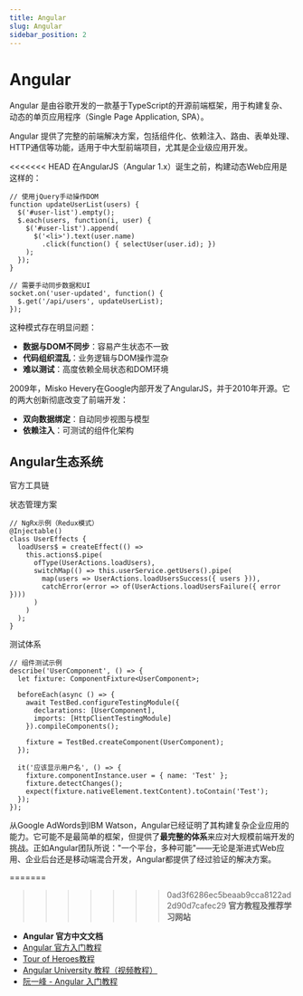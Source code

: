 ```yaml
---
title: Angular
slug: Angular
sidebar_position: 2
---
```



# Angular

Angular 是由谷歌开发的一款基于TypeScript的开源前端框架，用于构建复杂、动态的单页应用程序（Single Page Application, SPA）。

Angular 提供了完整的前端解决方案，包括组件化、依赖注入、路由、表单处理、HTTP通信等功能，适用于中大型前端项目，尤其是企业级应用开发。

<<<<<<< HEAD
在AngularJS（Angular 1.x）诞生之前，构建动态Web应用是这样的：

```
// 使用jQuery手动操作DOM
function updateUserList(users) {
  $('#user-list').empty();
  $.each(users, function(i, user) {
    $('#user-list').append(
      $('<li>').text(user.name)
        .click(function() { selectUser(user.id); })
    );
  });
}

// 需要手动同步数据和UI
socket.on('user-updated', function() {
  $.get('/api/users', updateUserList);
});
```

这种模式存在明显问题：

- <b>数据与DOM不同步</b>：容易产生状态不一致
- <b>代码组织混乱</b>：业务逻辑与DOM操作混杂
- <b>难以测试</b>：高度依赖全局状态和DOM环境

2009年，Misko Hevery在Google内部开发了AngularJS，并于2010年开源。它的两大创新彻底改变了前端开发：

- <b>双向数据绑定</b>：自动同步视图与模型
- <b>依赖注入</b>：可测试的组件化架构

## Angular生态系统

官方工具链

状态管理方案

```
// NgRx示例（Redux模式）
@Injectable()
class UserEffects {
  loadUsers$ = createEffect(() => 
    this.actions$.pipe(
      ofType(UserActions.loadUsers),
      switchMap(() => this.userService.getUsers().pipe(
        map(users => UserActions.loadUsersSuccess({ users })),
        catchError(error => of(UserActions.loadUsersFailure({ error })))
      )
    )
  );
}
```

测试体系

```
// 组件测试示例
describe('UserComponent', () => {
  let fixture: ComponentFixture<UserComponent>;

  beforeEach(async () => {
    await TestBed.configureTestingModule({
      declarations: [UserComponent],
      imports: [HttpClientTestingModule]
    }).compileComponents();
    
    fixture = TestBed.createComponent(UserComponent);
  });

  it('应该显示用户名', () => {
    fixture.componentInstance.user = { name: 'Test' };
    fixture.detectChanges();
    expect(fixture.nativeElement.textContent).toContain('Test');
  });
});
```

从Google AdWords到IBM Watson，Angular已经证明了其构建复杂企业应用的能力。它可能不是最简单的框架，但提供了<b>最完整的体系</b>来应对大规模前端开发的挑战。正如Angular团队所说："一个平台，多种可能"——无论是渐进式Web应用、企业后台还是移动端混合开发，Angular都提供了经过验证的解决方案。

=======
>>>>>>> 0ad3f6286ec5beaab9cca8122ad2d90d7cafec29
<b>官方教程及推荐学习网站</b>

- <b>Angular 官方中文文档</b>
- [Angular 官方入门教程](https://angular.cn/start)
- [Tour of Heroes教程](https://angular.cn/tutorial)
- [Angular University 教程（视频教程）](https://angular-university.io/)
- [阮一峰 - Angular 入门教程](https://www.ruanyifeng.com/blog/2016/09/angular-2-tutorial.html)

